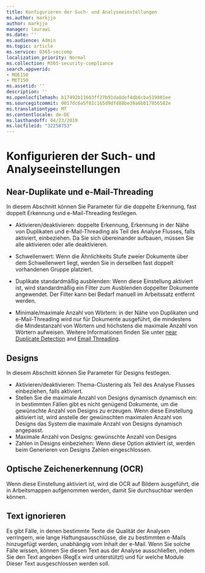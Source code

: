 ```yaml
---
title: Konfigurieren der Such- und Analyseeinstellungen
ms.author: markjjo
author: markjjo
manager: laurawi
ms.date: ''
ms.audience: Admin
ms.topic: article
ms.service: O365-seccomp
localization_priority: Normal
ms.collection: M365-security-compliance
search.appverid:
- MOE150
- MET150
ms.assetid: ''
description: ''
ms.openlocfilehash: b17492b11603ff27b91da8def4db6cba519801ee
ms.sourcegitcommit: 0017dc6a5f81c165d9dfd88be39a6bb17856582e
ms.translationtype: MT
ms.contentlocale: de-DE
ms.lasthandoff: 04/23/2019
ms.locfileid: "32258753"
---
```

# <a name="configure-search-and-analytics-settings"></a>Konfigurieren der Such- und Analyseeinstellungen

## <a name="near-duplicates-and-email-threading"></a>Near-Duplikate und e-Mail-Threading

In diesem Abschnitt können Sie Parameter für die doppelte Erkennung, fast doppelt Erkennung und e-Mail-Threading festlegen.

- Aktivieren/deaktivieren: doppelte Erkennung, Erkennung in der Nähe von Duplikaten und e-Mail-Threading als Teil des Analyse Flusses, falls aktiviert, einbeziehen. Da Sie sich übereinander aufbauen, müssen Sie alle aktivieren oder alle deaktivieren.

- Schwellenwert: Wenn die Ähnlichkeits Stufe zweier Dokumente über dem Schwellenwert liegt, werden Sie in derselben fast doppelt vorhandenen Gruppe platziert.

- Duplikate standardmäßig ausblenden: Wenn diese Einstellung aktiviert ist, wird standardmäßig ein Filter zum Ausblenden doppelter Dokumente angewendet. Der Filter kann bei Bedarf manuell im Arbeitssatz entfernt werden.

- Minimale/maximale Anzahl von Wörtern: in der Nähe von Duplikaten und e-Mail-Threading wird nur für Dokumente ausgeführt, die mindestens die Mindestanzahl von Wörtern und höchstens die maximale Anzahl von Wörtern aufweisen.
Weitere Informationen finden Sie unter [near Duplicate Detection](near-duplicates.md) and [Email Threading](email-threading.md).

## <a name="themes"></a>Designs

In diesem Abschnitt können Sie Parameter für Designs festlegen.

- Aktivieren/deaktivieren: Thema-Clustering als Teil des Analyse Flusses einbeziehen, falls aktiviert.
- Stellen Sie die maximale Anzahl von Designs dynamisch dynamisch ein: in bestimmten Fällen gibt es nicht genügend Dokumente, um die gewünschte Anzahl von Designs zu erzeugen. Wenn diese Einstellung aktiviert ist, wird anstelle der gewünschten maximalen Anzahl von Designs das System die maximale Anzahl von Designs dynamisch angepasst.
- Maximale Anzahl von Designs: gewünschte Anzahl von Designs
- Zahlen in Designs einbeziehen: Wenn diese Option aktiviert ist, werden beim Generieren von Designs Zahlen eingeschlossen.  

## <a name="optical-character-recognition-ocr"></a>Optische Zeichenerkennung (OCR)

Wenn diese Einstellung aktiviert ist, wird die OCR auf Bildern ausgeführt, die in Arbeitsmappen aufgenommen werden, damit Sie durchsuchbar werden können.

## <a name="ignore-text"></a>Text ignorieren

Es gibt Fälle, in denen bestimmte Texte die Qualität der Analysen verringern, wie lange Haftungsausschlüsse, die zu bestimmten e-Mails hinzugefügt werden, unabhängig vom Inhalt der e-Mail. Wenn Sie solche Fälle wissen, können Sie diesen Text aus der Analyse ausschließen, indem Sie den Text angeben (RegEx wird unterstützt) und für welche Module Dieser Text ausgeschlossen werden soll.